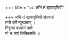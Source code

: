 +++
title = "०८ अभि तं द्यावापृथिवी"

+++
अभि तं द्यावापृथिवी संतपतां  
तप्ते घर्मे न्युच्यताम् ।  
निरृत्या वध्यतां पाशे  
यो नः पापं चिकित्सति ॥